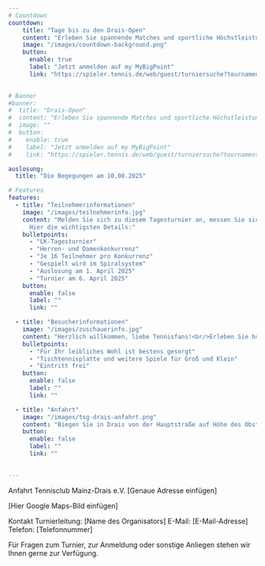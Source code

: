 ```yaml
---
# Countdown
countdown:
    title: "Tage bis zu den Drais-Open"
    content: "Erleben Sie spannende Matches und sportliche Höchstleistungen<br/>am 10.08.2025!"
    image: "/images/countdown-background.png"
    button:
      enable: true
      label: "Jetzt anmelden auf my MyBigPoint"
      link: "https://spieler.tennis.de/web/guest/turniersuche?tournamentId=717078"
    

# Banner
#banner:
#  title: "Drais-Open"
#  content: "Erleben Sie spannende Matches und sportliche Höchstleistungen!"
#  image: ""
#  button:
#    enable: true
#    label: "Jetzt anmelden auf my MyBigPoint"
#    link: "https://spieler.tennis.de/web/guest/turniersuche?tournamentId=683758"

auslosung:
  title: "Die Begegungen am 10.08.2025"

# Features
features:
  - title: "Teilnehmerinformationen"
    image: "/images/teilnehmerinfo.jpg"
    content: "Melden Sie sich zu diesem Tagesturnier an, messen Sie sich mit den Besten und sammeln Sie wertvolle LK-Punkte!<br/><br/>
      Hier die wichtigsten Details:"
    bulletpoints:
      - "LK-Tagesturnier"
      - "Herren- und Damenkonkurrenz"
      - "Je 16 Teilnehmer pro Konkurrenz"
      - "Gespielt wird im Spiralsystem"
      - "Auslosung am 1. April 2025"
      - "Turnier am 6. April 2025"
    button:
      enable: false
      label: ""
      link: ""

  - title: "Besucherinformationen"
    image: "/images/zuschauerinfo.jpg"
    content: "Herzlich willkommen, liebe Tennisfans!<br/>Erleben Sie hochklassiges Tennis auf unserer wunderschönen Anlage. Genießen Sie spannende Matches in entspannter Atmosphäre. Kommen Sie vorbei und machen Sie das Drais Open zu einem unvergesslichen Erlebnis!"
    bulletpoints:
      - "Für Ihr leibliches Wohl ist bestens gesorgt"
      - "Tischtennisplatte und weitere Spiele für Groß und Klein" 
      - "Eintritt frei"
    button:
      enable: false
      label: ""
      link: ""

  - title: "Anfahrt"
    image: "/images/tsg-drais-anfahrt.png"
    content: "Biegen Sie in Drais von der Hauptstraße auf Höhe des Obsthofs Nikolaus ab und folgenden Sie der Straße bis zum Parkplatz.<br><br>Tennisclub Mainz-Drais e.V.<br/>Hesslerweg 30<br/>55127 Mainz"
    button:
      enable: false
      label: ""
      link: ""

  
---
```


Anfahrt
Tennisclub Mainz-Drais e.V.
[Genaue Adresse einfügen]

[Hier Google Maps-Bild einfügen]

Kontakt
Turnierleitung: [Name des Organisators]
E-Mail: [E-Mail-Adresse]
Telefon: [Telefonnummer]

Für Fragen zum Turnier, zur Anmeldung oder sonstige Anliegen stehen wir Ihnen gerne zur Verfügung.
